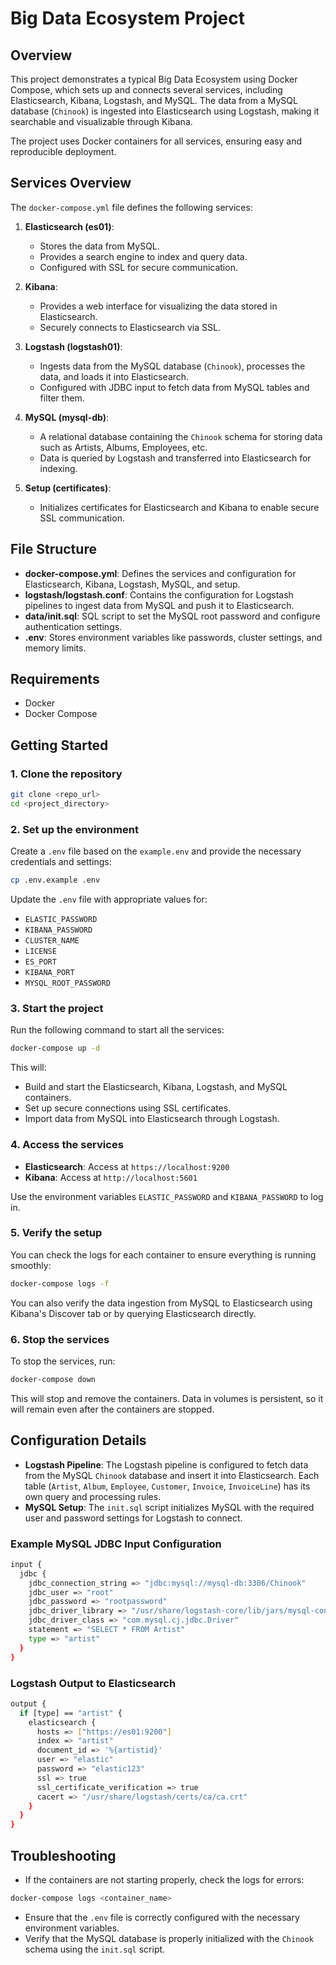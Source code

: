 
# Big Data Ecosystem Project

## Overview

This project demonstrates a typical Big Data Ecosystem using Docker Compose, which sets up and connects several services, including Elasticsearch, Kibana, Logstash, and MySQL. The data from a MySQL database (`Chinook`) is ingested into Elasticsearch using Logstash, making it searchable and visualizable through Kibana. 

The project uses Docker containers for all services, ensuring easy and reproducible deployment. 

## Services Overview

The `docker-compose.yml` file defines the following services:

1. **Elasticsearch (es01)**:
   - Stores the data from MySQL.
   - Provides a search engine to index and query data.
   - Configured with SSL for secure communication.

2. **Kibana**:
   - Provides a web interface for visualizing the data stored in Elasticsearch.
   - Securely connects to Elasticsearch via SSL.

3. **Logstash (logstash01)**:
   - Ingests data from the MySQL database (`Chinook`), processes the data, and loads it into Elasticsearch.
   - Configured with JDBC input to fetch data from MySQL tables and filter them.
   
4. **MySQL (mysql-db)**:
   - A relational database containing the `Chinook` schema for storing data such as Artists, Albums, Employees, etc.
   - Data is queried by Logstash and transferred into Elasticsearch for indexing.

5. **Setup (certificates)**:
   - Initializes certificates for Elasticsearch and Kibana to enable secure SSL communication.
   
## File Structure

- **docker-compose.yml**: Defines the services and configuration for Elasticsearch, Kibana, Logstash, MySQL, and setup.
- **logstash/logstash.conf**: Contains the configuration for Logstash pipelines to ingest data from MySQL and push it to Elasticsearch.
- **data/init.sql**: SQL script to set the MySQL root password and configure authentication settings.
- **.env**: Stores environment variables like passwords, cluster settings, and memory limits.

## Requirements

- Docker
- Docker Compose

## Getting Started

### 1. Clone the repository

```bash
git clone <repo_url>
cd <project_directory>
```

### 2. Set up the environment

Create a `.env` file based on the `example.env` and provide the necessary credentials and settings:

```bash
cp .env.example .env
```

Update the `.env` file with appropriate values for:

- `ELASTIC_PASSWORD`
- `KIBANA_PASSWORD`
- `CLUSTER_NAME`
- `LICENSE`
- `ES_PORT`
- `KIBANA_PORT`
- `MYSQL_ROOT_PASSWORD`

### 3. Start the project

Run the following command to start all the services:

```bash
docker-compose up -d
```

This will:

- Build and start the Elasticsearch, Kibana, Logstash, and MySQL containers.
- Set up secure connections using SSL certificates.
- Import data from MySQL into Elasticsearch through Logstash.

### 4. Access the services

- **Elasticsearch**: Access at `https://localhost:9200`
- **Kibana**: Access at `http://localhost:5601`
  
Use the environment variables `ELASTIC_PASSWORD` and `KIBANA_PASSWORD` to log in.

### 5. Verify the setup

You can check the logs for each container to ensure everything is running smoothly:

```bash
docker-compose logs -f
```

You can also verify the data ingestion from MySQL to Elasticsearch using Kibana's Discover tab or by querying Elasticsearch directly.

### 6. Stop the services

To stop the services, run:

```bash
docker-compose down
```

This will stop and remove the containers. Data in volumes is persistent, so it will remain even after the containers are stopped.

## Configuration Details

- **Logstash Pipeline**: The Logstash pipeline is configured to fetch data from the MySQL `Chinook` database and insert it into Elasticsearch. Each table (`Artist`, `Album`, `Employee`, `Customer`, `Invoice`, `InvoiceLine`) has its own query and processing rules.
- **MySQL Setup**: The `init.sql` script initializes MySQL with the required user and password settings for Logstash to connect.

### Example MySQL JDBC Input Configuration

```bash
input {
  jdbc {
    jdbc_connection_string => "jdbc:mysql://mysql-db:3306/Chinook"
    jdbc_user => "root"
    jdbc_password => "rootpassword"
    jdbc_driver_library => "/usr/share/logstash-core/lib/jars/mysql-connector-j-9.1.0.jar"
    jdbc_driver_class => "com.mysql.cj.jdbc.Driver"
    statement => "SELECT * FROM Artist"
    type => "artist"
  }
}
```

### Logstash Output to Elasticsearch

```bash
output {
  if [type] == "artist" {
    elasticsearch {
      hosts => ["https://es01:9200"]
      index => "artist"
      document_id => '%{artistid}'
      user => "elastic"
      password => "elastic123"
      ssl => true
      ssl_certificate_verification => true
      cacert => "/usr/share/logstash/certs/ca/ca.crt"
    }
  }
}
```

## Troubleshooting

- If the containers are not starting properly, check the logs for errors:

```bash
docker-compose logs <container_name>
```

- Ensure that the `.env` file is correctly configured with the necessary environment variables.
- Verify that the MySQL database is properly initialized with the `Chinook` schema using the `init.sql` script.


